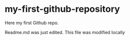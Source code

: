 # my-first-github-repository
Here my first Github repo.

Readme.md was just edited. This file was modified locally
